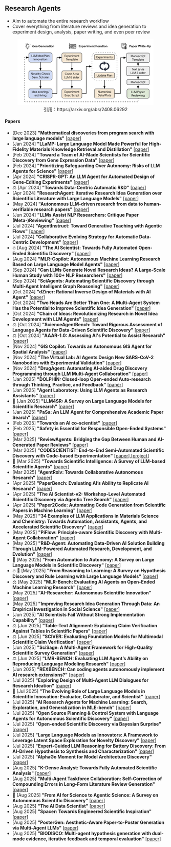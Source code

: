 ## Research Agents
* Aim to automate the entire research workflow
* Cover everything from literature reviews and idea generation to experiment design, analysis, paper writing, and even peer review

<figure style="text-align: center;">
    <img alt="" src="../assets/research-agent.png" width="500" />
    <figcaption style="text-align: center;">引用：https://arxiv.org/abs/2408.06292</figcaption>
</figure>

#### Papers
* [Dec 2023] **"Mathematical discoveries from program search with large language models"** [[paper](https://www.nature.com/articles/s41586-023-06924-6)]
* [Jan 2024] **"LLaMP: Large Language Model Made Powerful for High-Fidelity Materials Knowledge Retrieval and Distillation"** [[paper](https://arxiv.org/abs/2401.17244)]
* [Feb 2024] **"Toward a Team of AI-Made Scientists for Scientific Discovery from Gene Expression Data"** [[paper](https://arxiv.org/abs/2402.12391)]
* [Feb 2024] **"Prioritizing Safeguarding Over Autonomy: Risks of LLM Agents for Science"** [[paper](https://arxiv.org/abs/2402.04247)]
* [Apr 2024] **"CRISPR-GPT: An LLM Agent for Automated Design of Gene-Editing Experiments"** [[paper](https://arxiv.org/abs/2404.18021)]
* ⚖️ [Apr 2024] **"Towards Data-Centric Automatic R&D"** [[paper](https://arxiv.org/abs/2404.11276)]
* [Apr 2024] **"ResearchAgent: Iterative Research Idea Generation over Scientific Literature with Large Language Models"** [[paper](https://arxiv.org/abs/2404.07738)]
* [May 2024] **"Autonomous LLM-driven research from data to human-verifiable research papers"** [[paper](https://arxiv.org/abs/2404.17605)]
* [Jun 2024] **"LLMs Assist NLP Researchers: Critique Paper (Meta-)Reviewing"** [[paper](https://arxiv.org/abs/2406.16253)]
* [Jul 2024] **"AgentInstruct: Toward Generative Teaching with Agentic Flows"** [[paper](https://arxiv.org/abs/2407.03502)]
* [Jul 2024] **"Collaborative Evolving Strategy for Automatic Data-Centric Development"** [[paper](https://arxiv.org/abs/2407.18690)]
* 🔥 [Aug 2024] **"The AI Scientist: Towards Fully Automated Open-Ended Scientific Discovery"** [[paper](https://arxiv.org/abs/2408.06292)]
* [Aug 2024] **"MLR-Copilot: Autonomous Machine Learning Research Based on Large Language Model Agents"** [[paper](https://arxiv.org/abs/2408.14033)]
* [Sep 2024] **"Can LLMs Generate Novel Research Ideas? A Large-Scale Human Study with 100+ NLP Researchers"** [[paper](https://arxiv.org/abs/2409.04109)]
* [Sep 2024] **"SciAgents: Automating Scientific Discovery through Multi-Agent Intelligent Graph Reasoning"** [[paper](https://arxiv.org/abs/2409.05556)]
* [Oct 2024] **"dZiner: Rational Inverse Design of Materials with AI Agent"** [[paper](https://arxiv.org/abs/2410.03963)]
* [Oct 2024] **"Two Heads Are Better Than One: A Multi-Agent System Has the Potential to Improve Scientific Idea Generation"** [[paper](https://arxiv.org/abs/2410.09403)]
* [Oct 2024] **"Chain of Ideas: Revolutionizing Research in Novel Idea Development with LLM Agents"** [[paper](https://arxiv.org/abs/2410.13185)]
* ⚖️ [Oct 2024] **"ScienceAgentBench: Toward Rigorous Assessment of Language Agents for Data-Driven Scientific Discovery"** [[paper](https://arxiv.org/abs/2410.05080)]
* ⚖️ [Oct 2024] **"AAAR-1.0: Assessing AI's Potential to Assist Research"** [[paper](https://arxiv.org/abs/2410.22394)]
* [Nov 2024] **"GIS Copilot: Towards an Autonomous GIS Agent for Spatial Analysis"** [[paper](https://arxiv.org/abs/2411.03205)]
* [Nov 2024] **"The Virtual Lab: AI Agents Design New SARS-CoV-2 Nanobodies with Experimental Validation"** [[paper](https://www.biorxiv.org/content/10.1101/2024.11.11.623004v1)]
* [Nov 2024] **"DrugAgent: Automating AI-aided Drug Discovery Programming through LLM Multi-Agent Collaboration"** [[paper](https://arxiv.org/abs/2411.15692)]
* [Jan 2025] **"DOLPHIN: Closed-loop Open-ended Auto-research through Thinking, Practice, and Feedback"** [[paper](https://arxiv.org/abs/2501.03916)]
* [Jan 2025] **"Agent Laboratory: Using LLM Agents as Research Assistants"** [[paper](https://arxiv.org/abs/2501.04227)]
* 📖 [Jan 2025] **"LLM4SR: A Survey on Large Language Models for Scientific Research"** [[paper](https://arxiv.org/abs/2501.04306)]
* [Jan 2025] **"PaSa: An LLM Agent for Comprehensive Academic Paper Search"** [[paper](https://arxiv.org/abs/2501.10120)]
* [Feb 2025] **"Towards an AI co-scientist"** [[paper](https://research.google/blog/accelerating-scientific-breakthroughs-with-an-ai-co-scientist/)]
* [Feb 2025] **"Safety is Essential for Responsible Open-Ended Systems"** [[paper](https://arxiv.org/abs/2502.04512)]
* [Mar 2025] **"ReviewAgents: Bridging the Gap Between Human and AI-Generated Paper Reviews"** [[paper](https://arxiv.org/abs/2503.08506)]
* [Mar 2025] **"CODESCIENTIST: End-to-End Semi-Automated Scientific Discovery with Code-based Experimentation"** [[paper](https://arxiv.org/abs/2503.22708)],[[project](https://allenai.org/blog/codescientist)]
* 📖 [Mar 2025] **"Towards Scientific Intelligence: A Survey of LLM-based Scientific Agents"** [[paper](https://arxiv.org/abs/2503.24047)]
* [Mar 2025] **"AgentRxiv: Towards Collaborative Autonomous Research"** [[paper](https://arxiv.org/abs/2503.18102)]
* [Apr 2025] **"PaperBench: Evaluating AI’s Ability to Replicate AI Research"** [[paper](https://arxiv.org/abs/2504.01848)]
* [Apr 2025] **"The AI Scientist-v2: Workshop-Level Automated Scientific Discovery via Agentic Tree Search"** [[paper](https://arxiv.org/abs/2504.08066)]
* [Apr 2025] **"Paper2Code: Automating Code Generation from Scientific Papers in Machine Learning"** [[paper](https://arxiv.org/abs/2504.17192)]
* [May 2025] **"34 Examples of LLM Applications in Materials Science and Chemistry: Towards Automation, Assistants, Agents, and Accelerated Scientific Discovery"** [[paper](https://arxiv.org/abs/2505.03049)]
* [May 2025] **"PiFlow: Principle-aware Scientific Discovery with Multi-Agent Collaboration"** [[paper](https://arxiv.org/abs/2505.15047)]
* [May 2025] **"R&D-Agent: Automating Data-Driven AI Solution Building Through LLM-Powered Automated Research, Development, and Evolution"** [[paper](https://arxiv.org/abs/2505.14738)]
* 📖 [May 2025] **"From Automation to Autonomy: A Survey on Large Language Models in Scientific Discovery"** [[paper](https://arxiv.org/abs/2505.13259)]
* 🔥 📖 [May 2025] **"From Reasoning to Learning: A Survey on Hypothesis Discovery and Rule Learning with Large Language Models"** [[paper](https://arxiv.org/abs/2505.21935)]
* ⚖️ [May 2025] **"MLR-Bench: Evaluating AI Agents on Open-Ended Machine Learning Research"** [[paper](https://arxiv.org/abs/2505.19955)]
* [May 2025] **"AI-Researcher: Autonomous Scientific Innovation"** [[paper](https://arxiv.org/abs/2505.18705)]
* [May 2025] **"Improving Research Idea Generation Through Data: An Empirical Investigation in Social Science"** [[paper](https://arxiv.org/abs/2505.21396)]
* [Jun 2025] **"AI Scientists Fail Without Strong Implementation Capability"** [[paper](https://arxiv.org/abs/2506.01372)]
* ⚖️ [Jun 2025] **"Table-Text Alignment: Explaining Claim Verification Against Tables in Scientific Papers"** [[paper](https://arxiv.org/abs/2506.10486)]
* ⚖️ [Jun 2025] **"SCIVER: Evaluating Foundation Models for Multimodal Scientific Claim Verification"** [[paper](https://arxiv.org/abs/2506.15569)]
* [Jun 2025] **"SciSage: A Multi-Agent Framework for High-Quality Scientific Survey Generation"** [[paper](https://arxiv.org/abs/2506.12689)]
* ⚖️ [Jun 2025] **"LMR-BENCH: Evaluating LLM Agent’s Ability on Reproducing Language Modeling Research"** [[paper](https://arxiv.org/abs/2506.17335)]
* [Jun 2025] **"REXBENCH: Can coding agents autonomously implement AI research extensions?"** [[paper](https://arxiv.org/abs/2506.22598)]
* [Jul 2025] **"Exploring Design of Multi-Agent LLM Dialogues for Research Ideation"** [[paper](https://arxiv.org/abs/2507.08350)]
* 📖 [Jul 2025] **"The Evolving Role of Large Language Models in Scientific Innovation: Evaluator, Collaborator, and Scientist"** [[paper](https://www.arxiv.org/abs/2507.11810)]
* [Jul 2025] **"AI Research Agents for Machine Learning: Search, Exploration, and Generalization in MLE-bench"** [[paper](https://arxiv.org/abs/2507.02554)]
* [Jul 2025] **"Open Source Planning & Control System with Language Agents for Autonomous Scientific Discovery"** [[paper](https://arxiv.org/abs/2507.07257)]
* [Jul 2025] **"Open-ended Scientific Discovery via Bayesian Surprise"** [[paper](https://arxiv.org/abs/2507.00310)]
* [Jul 2025] **"Large Language Models as Innovators: A Framework to Leverage Latent Space Exploration for Novelty Discovery"** [[paper](https://arxiv.org/abs/2507.13874)]
* [Jul 2025] **"Expert-Guided LLM Reasoning for Battery Discovery: From AI-Driven Hypothesis to Synthesis and Characterization"** [[paper](https://arxiv.org/abs/2507.16110)]
* [Jul 2025] **"AlphaGo Moment for Model Architecture Discovery"** [[paper](https://arxiv.org/abs/2507.18074)]
* [Aug 2025] **"K-Dense Analyst: Towards Fully Automated Scientific Analysis"** [[paper](https://arxiv.org/abs/2508.07043)]
* [Aug 2025] **"Multi-Agent Taskforce Collaboration: Self-Correction of Compounding Errors in Long-Form Literature Review Generation"** [[paper](https://www.arxiv.org/abs/2508.04306)]
* 📖 [Aug 2025] **"From AI for Science to Agentic Science: A Survey on Autonomous Scientific Discovery"** [[paper](https://arxiv.org/abs/2508.14111)]
* [Aug 2025] **"The AI Data Scientist"** [[paper](https://arxiv.org/abs/2508.18113)]
* [Aug 2025] **"Spacer: Towards Engineered Scientific Inspiration"** [[paper](https://arxiv.org/abs/2508.17661)]
* [Aug 2025] **"PosterGen: Aesthetic-Aware Paper-to-Poster Generation via Multi-Agent LLMs"** [[paper](https://arxiv.org/abs/2508.17188)]
* [Aug 2025] **"BIODISCO: Multi-agent hypothesis generation with dual-mode evidence, iterative feedback and temporal evaluation"** [[paper](https://www.arxiv.org/abs/2508.01285)]
